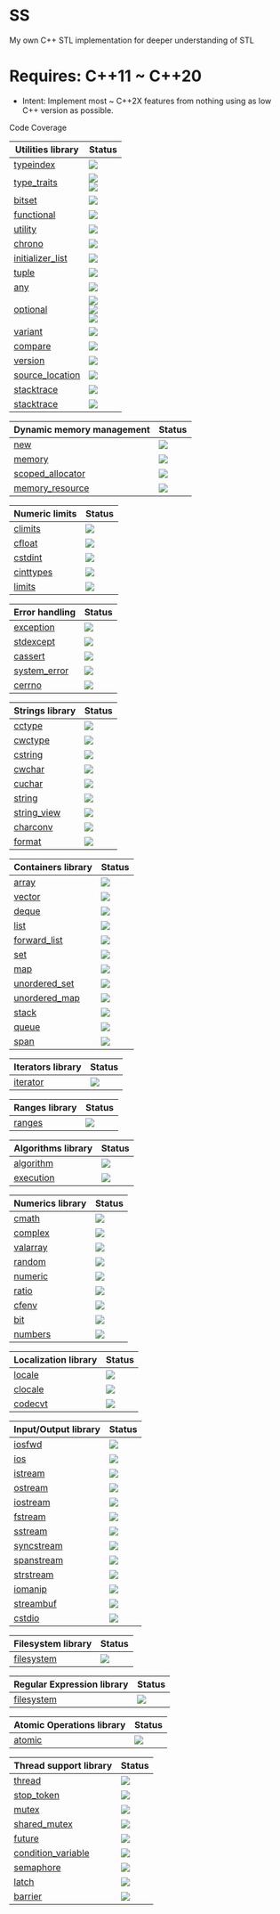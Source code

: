 # SS
My own C++ STL implementation for deeper understanding of STL

# Requires: C++11 ~ C++20
* Intent: Implement most ~ C++2X features from nothing using as low C++ version as possible.

Code Coverage

| Utilities library                                                   | Status                                                  |
|---------------------------------------------------------------------|---------------------------------------------------------|
| [typeindex](https://en.cppreference.com/w/cpp/header/typeindex)     | ![](https://img.shields.io/badge/coverage-0%25-red)     |
| [type_traits](https://en.cppreference.com/w/cpp/header/type_traits) | ![](https://img.shields.io/badge/C++14-50%25-orange) <br/> ![](https://img.shields.io/badge/C++17-50%25-orange)  |
| [bitset](https://en.cppreference.com/w/cpp/header/bitset)           | ![](https://img.shields.io/badge/coverage-0%25-red)     |
| [functional](https://en.cppreference.com/w/cpp/header/bitset)       | ![](https://img.shields.io/badge/coverage-0%25-red)     |
| [utility](https://en.cppreference.com/w/cpp/header/bitset)          | ![](https://img.shields.io/badge/C++14-4%25-red)        |
| [chrono](https://en.cppreference.com/w/cpp/header/chrono)           | ![](https://img.shields.io/badge/coverage-0%25-red)     |
| [initializer_list](https://en.cppreference.com/w/cpp/header/initializer_list) | ![](https://img.shields.io/badge/not_possible-grey) |
| [tuple](https://en.cppreference.com/w/cpp/header/tuple)             | ![](https://img.shields.io/badge/coverage-0%25-red)     |
| [any](https://en.cppreference.com/w/cpp/header/any)                 | ![](https://img.shields.io/badge/coverage-0%25-red)     |
| [optional](https://en.cppreference.com/w/cpp/header/optional)       | ![](https://img.shields.io/badge/C++11-0%25-red) <br/> ![](https://img.shields.io/badge/C++14-80%25-yellowgreen) <br/> ![](https://img.shields.io/badge/C++17-81%25-yellowgreen) |
| [variant](https://en.cppreference.com/w/cpp/header/variant)         | ![](https://img.shields.io/badge/coverage-0%25-red)     |
| [compare](https://en.cppreference.com/w/cpp/header/compare)         | ![](https://img.shields.io/badge/unknown-grey)          |
| [version](https://en.cppreference.com/w/cpp/header/version)         | ![](https://img.shields.io/badge/unknown-grey)          |
| [source_location](https://en.cppreference.com/w/cpp/header/source_location) | ![](https://img.shields.io/badge/not_possible-grey) |
| [stacktrace](https://en.cppreference.com/w/cpp/header/stacktrace)   | ![](https://img.shields.io/badge/not_possible-grey)     |
| [stacktrace](https://en.cppreference.com/w/cpp/header/stacktrace)   | ![](https://img.shields.io/badge/not_possible-grey)     |


| Dynamic memory management                                           | Status                                                  |
|---------------------------------------------------------------------|---------------------------------------------------------|
| [new](https://en.cppreference.com/w/cpp/header/new)                 | ![](https://img.shields.io/badge/unknown-grey)          |
| [memory](https://en.cppreference.com/w/cpp/header/memory)           | ![](https://img.shields.io/badge/coverage-0%25-red)     |
| [scoped_allocator](https://en.cppreference.com/w/cpp/header/scoped_allocator) | ![](https://img.shields.io/badge/unknown-grey)|
| [memory_resource](https://en.cppreference.com/w/cpp/header/memory_resource) | ![](https://img.shields.io/badge/unknown-grey)  |


| Numeric limits                                                      | Status                                                  |
|---------------------------------------------------------------------|---------------------------------------------------------|
| [climits](https://en.cppreference.com/w/cpp/header/climits)         | ![](https://img.shields.io/badge/unknown-grey)          |
| [cfloat](https://en.cppreference.com/w/cpp/header/cfloat)           | ![](https://img.shields.io/badge/unknown-grey)          |
| [cstdint](https://en.cppreference.com/w/cpp/header/cstdint)         | ![](https://img.shields.io/badge/unknown-grey)          |
| [cinttypes](https://en.cppreference.com/w/cpp/header/cinttypes)     | ![](https://img.shields.io/badge/unknown-grey)          |
| [limits](https://en.cppreference.com/w/cpp/header/limits)           | ![](https://img.shields.io/badge/unknown-grey)          |

| Error handling                                                      | Status                                                  |
|---------------------------------------------------------------------|---------------------------------------------------------|
| [exception](https://en.cppreference.com/w/cpp/header/exception)     | ![](https://img.shields.io/badge/unknown-grey)          |
| [stdexcept](https://en.cppreference.com/w/cpp/header/stdexcept)     | ![](https://img.shields.io/badge/unknown-grey)          |
| [cassert](https://en.cppreference.com/w/cpp/header/cassert)         | ![](https://img.shields.io/badge/unknown-grey)          |
| [system_error](https://en.cppreference.com/w/cpp/header/system_error)| ![](https://img.shields.io/badge/unknown-grey)         |
| [cerrno](https://en.cppreference.com/w/cpp/header/cerrno)           | ![](https://img.shields.io/badge/unknown-grey)          |

| Strings library                                                     | Status                                                  |
|---------------------------------------------------------------------|---------------------------------------------------------|
| [cctype](https://en.cppreference.com/w/cpp/header/cctype)           | ![](https://img.shields.io/badge/unknown-grey)          |
| [cwctype](https://en.cppreference.com/w/cpp/header/cwctype)         | ![](https://img.shields.io/badge/unknown-grey)          |
| [cstring](https://en.cppreference.com/w/cpp/header/cstring)         | ![](https://img.shields.io/badge/unknown-grey)          |
| [cwchar](https://en.cppreference.com/w/cpp/header/cwchar)           | ![](https://img.shields.io/badge/unknown-grey)          |
| [cuchar](https://en.cppreference.com/w/cpp/header/cuchar)           | ![](https://img.shields.io/badge/unknown-grey)          |
| [string](https://en.cppreference.com/w/cpp/header/string)           | ![](https://img.shields.io/badge/coverage-0%25-red)     |
| [string_view](https://en.cppreference.com/w/cpp/header/string_view) | ![](https://img.shields.io/badge/coverage-0%25-red)     |
| [charconv](https://en.cppreference.com/w/cpp/header/cuchar)         | ![](https://img.shields.io/badge/coverage-0%25-red)     |
| [format](https://en.cppreference.com/w/cpp/header/cuchar)           | ![](https://img.shields.io/badge/coverage-0%25-red)     |

| Containers library                                                  | Status                                                  |
|---------------------------------------------------------------------|---------------------------------------------------------|
| [array](https://en.cppreference.com/w/cpp/header/array)             | ![](https://img.shields.io/badge/coverage-0%25-red)     |
| [vector](https://en.cppreference.com/w/cpp/header/vector)           | ![](https://img.shields.io/badge/coverage-0%25-red)     |
| [deque](https://en.cppreference.com/w/cpp/header/deque)             | ![](https://img.shields.io/badge/coverage-0%25-red)     |
| [list](https://en.cppreference.com/w/cpp/header/list)               | ![](https://img.shields.io/badge/coverage-0%25-red)     |
| [forward_list](https://en.cppreference.com/w/cpp/header/forward_list)| ![](https://img.shields.io/badge/coverage-0%25-red)    |
| [set](https://en.cppreference.com/w/cpp/header/set)                 | ![](https://img.shields.io/badge/coverage-0%25-red)     |
| [map](https://en.cppreference.com/w/cpp/header/map)                 | ![](https://img.shields.io/badge/coverage-0%25-red)     |
| [unordered_set](https://en.cppreference.com/w/cpp/header/unordered_set)| ![](https://img.shields.io/badge/coverage-0%25-red)  |
| [unordered_map](https://en.cppreference.com/w/cpp/header/unordered_map)| ![](https://img.shields.io/badge/coverage-0%25-red)  |
| [stack](https://en.cppreference.com/w/cpp/header/stack)             | ![](https://img.shields.io/badge/coverage-0%25-red)     |
| [queue](https://en.cppreference.com/w/cpp/header/queue)             | ![](https://img.shields.io/badge/coverage-0%25-red)     |
| [span](https://en.cppreference.com/w/cpp/header/span)               | ![](https://img.shields.io/badge/coverage-0%25-red)     |

| Iterators library                                                   | Status                                                  |
|---------------------------------------------------------------------|---------------------------------------------------------|
| [iterator](https://en.cppreference.com/w/cpp/header/iterator)       | ![](https://img.shields.io/badge/coverage-0%25-red)     |

| Ranges library                                                      | Status                                                  |
|---------------------------------------------------------------------|---------------------------------------------------------|
| [ranges](https://en.cppreference.com/w/cpp/header/ranges)           | ![](https://img.shields.io/badge/coverage-0%25-red)     |

| Algorithms library                                                  | Status                                                  |
|---------------------------------------------------------------------|---------------------------------------------------------|
| [algorithm](https://en.cppreference.com/w/cpp/header/algorithm)     | ![](https://img.shields.io/badge/coverage-0%25-red)     |
| [execution](https://en.cppreference.com/w/cpp/header/execution)     | ![](https://img.shields.io/badge/unknown-grey)          |

| Numerics library                                                    | Status                                                  |
|---------------------------------------------------------------------|---------------------------------------------------------|
| [cmath](https://en.cppreference.com/w/cpp/header/cmath)             | ![](https://img.shields.io/badge/unknown-grey)          |
| [complex](https://en.cppreference.com/w/cpp/header/complex)         | ![](https://img.shields.io/badge/coverage-0%25-red)     |
| [valarray](https://en.cppreference.com/w/cpp/header/valarray)       | ![](https://img.shields.io/badge/coverage-0%25-red)     |
| [random](https://en.cppreference.com/w/cpp/header/random)           | ![](https://img.shields.io/badge/coverage-0%25-red)     |
| [numeric](https://en.cppreference.com/w/cpp/header/numeric)         | ![](https://img.shields.io/badge/coverage-0%25-red)     |
| [ratio](https://en.cppreference.com/w/cpp/header/ratio)             | ![](https://img.shields.io/badge/coverage-0%25-red)     |
| [cfenv](https://en.cppreference.com/w/cpp/header/algcfenvorithm)    | ![](https://img.shields.io/badge/unknown-grey)          |
| [bit](https://en.cppreference.com/w/cpp/header/bit)                 | ![](https://img.shields.io/badge/unknown-grey)          |
| [numbers](https://en.cppreference.com/w/cpp/header/numbers)         | ![](https://img.shields.io/badge/coverage-0%25-red)     |

| Localization library                                                | Status                                                  |
|---------------------------------------------------------------------|---------------------------------------------------------|
| [locale](https://en.cppreference.com/w/cpp/header/locale)           | ![](https://img.shields.io/badge/unknown-grey)          |
| [clocale](https://en.cppreference.com/w/cpp/header/clocale)         | ![](https://img.shields.io/badge/unknown-grey)          |
| [codecvt](https://en.cppreference.com/w/cpp/header/codecvt)         | ![](https://img.shields.io/badge/deprecated-grey)       |

| Input/Output library                                                | Status                                                  |
|---------------------------------------------------------------------|---------------------------------------------------------|
| [iosfwd](https://en.cppreference.com/w/cpp/header/iosfwd)           | ![](https://img.shields.io/badge/unknown-grey)          |
| [ios](https://en.cppreference.com/w/cpp/header/ios)                 | ![](https://img.shields.io/badge/unknown-grey)          |
| [istream](https://en.cppreference.com/w/cpp/header/istream)         | ![](https://img.shields.io/badge/unknown-grey)          |
| [ostream](https://en.cppreference.com/w/cpp/header/ostream)         | ![](https://img.shields.io/badge/unknown-grey)          |
| [iostream](https://en.cppreference.com/w/cpp/header/iostream)       | ![](https://img.shields.io/badge/unknown-grey)          |
| [fstream](https://en.cppreference.com/w/cpp/header/fstream)         | ![](https://img.shields.io/badge/unknown-grey)          |
| [sstream](https://en.cppreference.com/w/cpp/header/sstream)         | ![](https://img.shields.io/badge/unknown-grey)          |
| [syncstream](https://en.cppreference.com/w/cpp/header/syncstream)   | ![](https://img.shields.io/badge/unknown-grey)          |
| [spanstream](https://en.cppreference.com/w/cpp/header/spanstream)   | ![](https://img.shields.io/badge/unknown-grey)          |
| [strstream](https://en.cppreference.com/w/cpp/header/strstream)     | ![](https://img.shields.io/badge/deprecated-grey)       |
| [iomanip](https://en.cppreference.com/w/cpp/header/iomanip)         | ![](https://img.shields.io/badge/unknown-grey)          |
| [streambuf](https://en.cppreference.com/w/cpp/header/streambuf)     | ![](https://img.shields.io/badge/unknown-grey)          |
| [cstdio](https://en.cppreference.com/w/cpp/header/cstdio)           | ![](https://img.shields.io/badge/not_possible-grey)     |

| Filesystem library                                                  | Status                                                  |
|---------------------------------------------------------------------|---------------------------------------------------------|
| [filesystem](https://en.cppreference.com/w/cpp/header/filesystem)   | ![](https://img.shields.io/badge/not_possible-grey)     |

| Regular Expression library                                          | Status                                                  |
|---------------------------------------------------------------------|---------------------------------------------------------|
| [filesystem](https://en.cppreference.com/w/cpp/header/filesystem)   | ![](https://img.shields.io/badge/coverage-0%25-red)     |

| Atomic Operations library                                           | Status                                                  |
|---------------------------------------------------------------------|---------------------------------------------------------|
| [atomic](https://en.cppreference.com/w/cpp/header/atomic)           |  ![](https://img.shields.io/badge/unknown-grey)         |

| Thread support library                                              | Status                                                  |
|---------------------------------------------------------------------|---------------------------------------------------------|
| [thread](https://en.cppreference.com/w/cpp/header/thread)           |  ![](https://img.shields.io/badge/unknown-grey)         |
| [stop_token](https://en.cppreference.com/w/cpp/header/stop_token)   |  ![](https://img.shields.io/badge/unknown-grey)         |
| [mutex](https://en.cppreference.com/w/cpp/header/mutex)             |  ![](https://img.shields.io/badge/unknown-grey)         |
| [shared_mutex](https://en.cppreference.com/w/cpp/header/shared_mutex)|  ![](https://img.shields.io/badge/unknown-grey)        |
| [future](https://en.cppreference.com/w/cpp/header/future)           |  ![](https://img.shields.io/badge/unknown-grey)         |
| [condition_variable](https://en.cppreference.com/w/cpp/header/condition_variable)|  ![](https://img.shields.io/badge/unknown-grey)|
| [semaphore](https://en.cppreference.com/w/cpp/header/semaphore)     |  ![](https://img.shields.io/badge/unknown-grey)         |
| [latch](https://en.cppreference.com/w/cpp/header/latch)             |  ![](https://img.shields.io/badge/unknown-grey)         |
| [barrier](https://en.cppreference.com/w/cpp/header/barrier)         |  ![](https://img.shields.io/badge/unknown-grey)         |

